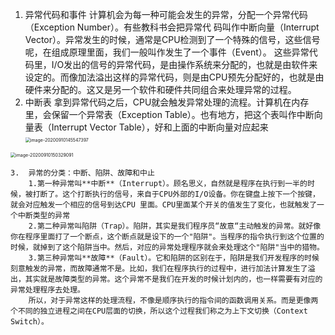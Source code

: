 1. 异常代码和事件
   		计算机会为每一种可能会发生的异常，分配一个异常代码（Exception Number）。有些教科书会把异常代 码叫作中断向量（Interrupt Vector）。异常发生的时候，通常是CPU检测到了一个特殊的信号，这些信号呢，在组成原理里面，我们一般叫作发生了一个事件（Event）。
   		这些异常代码里，I/O发出的信号的异常代码，是由操作系统来分配的，也就是由软件来设定的。而像加法溢出这样的异常代码，则是由CPU预先分配好的，也就是由硬件来分配的。这又是另一个软件和硬件共同组合来处理异常的过程。
2. 中断表
   拿到异常代码之后，CPU就会触发异常处理的流程。计算机在内存里，会保留一个异常表（Exception Table）。也有地方，把这个表叫作中断向量表（Interrupt Vector Table），好和上面的中断向量对应起来
   <img src="/Users/wangfusheng/Library/Application Support/typora-user-images/image-20200910145547397.png" alt="image-20200910145547397" style="zoom:50%;" />

<img src="/Users/wangfusheng/Library/Application Support/typora-user-images/image-20200910150329091.png" alt="image-20200910150329091" style="zoom:50%;" />



 	3.	异常的分类：中断、陷阱、故障和中止
     	1.第一种异常叫**中断**（Interrupt）。顾名思义，自然就是程序在执行到一半的时候，被打断了。这个打断执行的信号，来自于CPU外部的I/O设备。你在键盘上按下一个按键，就会对应触发一个相应的信号到达CPU 里面。CPU里面某个开关的值发生了变化，也就触发了一个中断类型的异常
     	2.第二种异常叫陷阱（Trap）。陷阱，其实是我们程序员“故意“主动触发的异常。就好像你在程序里面打了一个断点，这个断点就是设下的一个"陷阱"。当程序的指令执行到这个位置的时候，就掉到了这个陷阱当中。然后，对应的异常处理程序就会来处理这个"陷阱"当中的猎物。
     	3.第三种异常叫**故障**（Fault）。它和陷阱的区别在于，陷阱是我们开发程序的时候刻意触发的异常，而故障通常不是。比如，我们在程序执行的过程中，进行加法计算发生了溢出，其实就是故障类型的异常。这个异常不是我们在开发的时候计划内的，也一样需要有对应的异常处理程序去处理。
     	所以，对于异常这样的处理流程，不像是顺序执行的指令间的函数调用关系。而是更像两个不同的独立进程之间在CPU层面的切换，所以这个过程我们称之为上下文切换（Context Switch）。